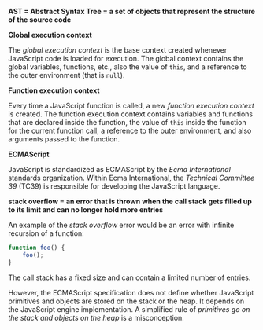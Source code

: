 **AST = Abstract Syntax Tree =  a set of objects that represent the structure of the source code**

**Global execution context**

The *global execution context* is the base context created whenever JavaScript code is loaded for execution.
The global context contains the global variables, functions, etc., 
also the value of `this`, and a reference to the outer environment (that is `null`).

**Function execution context**

Every time a JavaScript function is called, a new *function execution context* is created.
The function execution context contains variables and functions that are declared inside the function, 
the value of `this` inside the function for the current function call, 
a reference to the outer environment, and also arguments passed to the function.

**ECMAScript**

JavaScript is standardized as ECMAScript by the *Ecma International* standards organization.
Within Ecma International, the *Technical Committee 39* (TC39) is responsible for developing the JavaScript language.

**stack overflow = an error that is thrown when the call stack gets filled up to its limit and can no longer hold more entries**

An example of the *stack overflow* error would be an error with infinite recursion of a function:

```javascript
function foo() {
    foo();
}
```

The call stack has a fixed size and can contain a limited number of entries.

However, the ECMAScript specification does not define whether JavaScript primitives and objects 
are stored on the stack or the heap. It depends on the JavaScript engine implementation.
A simplified rule of *primitives go on the stack and objects on the heap* is a misconception.